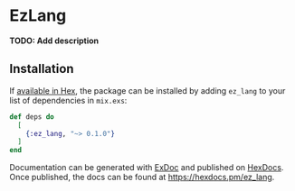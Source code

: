 # EzLang

**TODO: Add description**

## Installation

If [available in Hex](https://hex.pm/docs/publish), the package can be installed
by adding `ez_lang` to your list of dependencies in `mix.exs`:

```elixir
def deps do
  [
    {:ez_lang, "~> 0.1.0"}
  ]
end
```

Documentation can be generated with [ExDoc](https://github.com/elixir-lang/ex_doc)
and published on [HexDocs](https://hexdocs.pm). Once published, the docs can
be found at <https://hexdocs.pm/ez_lang>.

